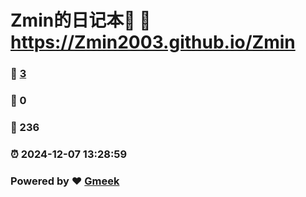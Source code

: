 # Zmin的日记本📒 :link: https://Zmin2003.github.io/Zmin 
### :page_facing_up: [3](https://Zmin2003.github.io/Zmin/tag.html) 
### :speech_balloon: 0 
### :hibiscus: 236 
### :alarm_clock: 2024-12-07 13:28:59 
### Powered by :heart: [Gmeek](https://github.com/Meekdai/Gmeek)
